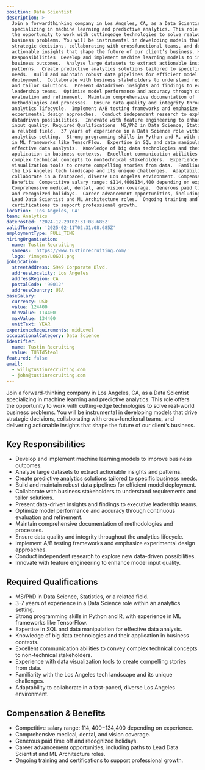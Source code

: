 ```yaml
---
position: Data Scientist
description: >-
  Join a forwardthinking company in Los Angeles, CA, as a Data Scientist
  specializing in machine learning and predictive analytics. This role offers
  the opportunity to work with cuttingedge technologies to solve realworld
  business problems. You will be instrumental in developing models that drive
  strategic decisions, collaborating with crossfunctional teams, and delivering
  actionable insights that shape the future of our client’s business. Key
  Responsibilities  Develop and implement machine learning models to improve
  business outcomes.  Analyze large datasets to extract actionable insights and
  patterns.  Create predictive analytics solutions tailored to specific business
  needs.  Build and maintain robust data pipelines for efficient model
  deployment.  Collaborate with business stakeholders to understand requirements
  and tailor solutions.  Present datadriven insights and findings to executive
  leadership teams.  Optimize model performance and accuracy through continuous
  evaluation and refinement.  Maintain comprehensive documentation of
  methodologies and processes.  Ensure data quality and integrity throughout the
  analytics lifecycle.  Implement A/B testing frameworks and emphasize
  experimental design approaches.  Conduct independent research to explore new
  datadriven possibilities.  Innovate with feature engineering to enhance model
  input quality. Required Qualifications  MS/PhD in Data Science, Statistics, or
  a related field.  37 years of experience in a Data Science role within an
  analytics setting.  Strong programming skills in Python and R, with experience
  in ML frameworks like TensorFlow.  Expertise in SQL and data manipulation for
  effective data analysis.  Knowledge of big data technologies and their
  application in business contexts.  Excellent communication abilities to convey
  complex technical concepts to nontechnical stakeholders.  Experience with data
  visualization tools to create compelling stories from data.  Familiarity with
  the Los Angeles tech landscape and its unique challenges.  Adaptability to
  collaborate in a fastpaced, diverse Los Angeles environment. Compensation &
  Benefits  Competitive salary range: $114,400$134,400 depending on experience. 
  Comprehensive medical, dental, and vision coverage.  Generous paid time off
  and recognized holidays.  Career advancement opportunities, including paths to
  Lead Data Scientist and ML Architecture roles.  Ongoing training and
  certifications to support professional growth.
location: 'Los Angeles, CA'
team: Analytics
datePosted: '2024-12-29T02:31:08.685Z'
validThrough: '2025-02-11T02:31:08.685Z'
employmentType: FULL_TIME
hiringOrganization:
  name: Tustin Recruiting
  sameAs: 'https://www.tustinrecruiting.com/'
  logo: /images/LOGO1.png
jobLocation:
  streetAddress: 5949 Corporate Blvd.
  addressLocality: Los Angeles
  addressRegion: CA
  postalCode: '90012'
  addressCountry: USA
baseSalary:
  currency: USD
  value: 124400
  minValue: 114400
  maxValue: 134400
  unitText: YEAR
experienceRequirements: midLevel
occupationalCategory: Data Science
identifier:
  name: Tustin Recruiting
  value: TUSTd5teo1
featured: false
email:
  - will@tustinrecruiting.com
  - john@tustinrecruiting.com
---
```




Join a forward-thinking company in Los Angeles, CA, as a Data Scientist specializing in machine learning and predictive analytics. This role offers the opportunity to work with cutting-edge technologies to solve real-world business problems. You will be instrumental in developing models that drive strategic decisions, collaborating with cross-functional teams, and delivering actionable insights that shape the future of our client’s business.

## Key Responsibilities
- Develop and implement machine learning models to improve business outcomes.
- Analyze large datasets to extract actionable insights and patterns.
- Create predictive analytics solutions tailored to specific business needs.
- Build and maintain robust data pipelines for efficient model deployment.
- Collaborate with business stakeholders to understand requirements and tailor solutions.
- Present data-driven insights and findings to executive leadership teams.
- Optimize model performance and accuracy through continuous evaluation and refinement.
- Maintain comprehensive documentation of methodologies and processes.
- Ensure data quality and integrity throughout the analytics lifecycle.
- Implement A/B testing frameworks and emphasize experimental design approaches.
- Conduct independent research to explore new data-driven possibilities.
- Innovate with feature engineering to enhance model input quality.

## Required Qualifications
- MS/PhD in Data Science, Statistics, or a related field.
- 3-7 years of experience in a Data Science role within an analytics setting.
- Strong programming skills in Python and R, with experience in ML frameworks like TensorFlow.
- Expertise in SQL and data manipulation for effective data analysis.
- Knowledge of big data technologies and their application in business contexts.
- Excellent communication abilities to convey complex technical concepts to non-technical stakeholders.
- Experience with data visualization tools to create compelling stories from data.
- Familiarity with the Los Angeles tech landscape and its unique challenges.
- Adaptability to collaborate in a fast-paced, diverse Los Angeles environment.

## Compensation & Benefits
- Competitive salary range: $114,400-$134,400 depending on experience.
- Comprehensive medical, dental, and vision coverage.
- Generous paid time off and recognized holidays.
- Career advancement opportunities, including paths to Lead Data Scientist and ML Architecture roles.
- Ongoing training and certifications to support professional growth.
